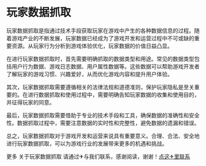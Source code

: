 # 玩家数据抓取

玩家数据抓取是指通过技术手段获取玩家在游戏中产生的各种数据信息的过程。随着游戏产业的不断发展，玩家数据已经成为了游戏开发和运营过程中不可或缺的重要资源。从玩家行为分析到游戏体验优化，玩家数据的价值日益凸显。

在进行玩家数据抓取时，首先需要明确抓取的数据类型和用途。常见的数据类型包括用户行为数据、游戏日志数据、用户属性数据等。这些数据可以帮助游戏开发者了解玩家的游戏习惯、兴趣爱好，从而优化游戏内容和提升用户体验。

其次，玩家数据抓取需要遵循相关的法律法规和道德准则，保护玩家隐私是至关重要的。在进行数据抓取和使用过程中，需要明确告知玩家数据的收集和使用目的，并征得玩家的同意。

最后，玩家数据抓取需要借助于专业的技术手段和工具，确保数据的准确性和安全性。数据抓取过程中，需要注意数据的实时性和完整性，避免数据的遗漏和错误。

总之，玩家数据抓取对于游戏开发和运营来说具有重要意义。合理、合法、安全地进行玩家数据抓取，可以为游戏行业的发展带来更多的机遇和挑战。

更多 关于玩家数据抓取 请通过✈与我们联系，感谢阅读，谢谢！[点这✈里联系](https://ads.k02.cc)